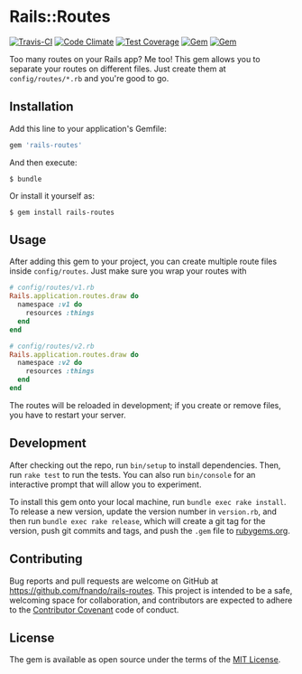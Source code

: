 # Rails::Routes

[![Travis-CI](https://travis-ci.org/fnando/rails-routes.svg)](https://travis-ci.org/fnando/rails-routes)
[![Code Climate](https://codeclimate.com/github/fnando/rails-routes/badges/gpa.svg)](https://codeclimate.com/github/fnando/rails-routes)
[![Test Coverage](https://codeclimate.com/github/fnando/rails-routes/badges/coverage.svg)](https://codeclimate.com/github/fnando/rails-routes/coverage)
[![Gem](https://img.shields.io/gem/v/rails-routes.svg)](https://rubygems.org/gems/rails-routes)
[![Gem](https://img.shields.io/gem/dt/rails-routes.svg)](https://rubygems.org/gems/rails-routes)

Too many routes on your Rails app? Me too! This gem allows you to separate your routes on different files. Just create them at `config/routes/*.rb` and you're good to go.

## Installation

Add this line to your application's Gemfile:

```ruby
gem 'rails-routes'
```

And then execute:

    $ bundle

Or install it yourself as:

    $ gem install rails-routes

## Usage

After adding this gem to your project, you can create multiple route files inside `config/routes`. Just make sure you wrap your routes with

```ruby
# config/routes/v1.rb
Rails.application.routes.draw do
  namespace :v1 do
    resources :things
  end
end

# config/routes/v2.rb
Rails.application.routes.draw do
  namespace :v2 do
    resources :things
  end
end
```

The routes will be reloaded in development; if you create or remove files, you have to restart your server.

## Development

After checking out the repo, run `bin/setup` to install dependencies. Then, run `rake test` to run the tests. You can also run `bin/console` for an interactive prompt that will allow you to experiment.

To install this gem onto your local machine, run `bundle exec rake install`. To release a new version, update the version number in `version.rb`, and then run `bundle exec rake release`, which will create a git tag for the version, push git commits and tags, and push the `.gem` file to [rubygems.org](https://rubygems.org).

## Contributing

Bug reports and pull requests are welcome on GitHub at https://github.com/fnando/rails-routes. This project is intended to be a safe, welcoming space for collaboration, and contributors are expected to adhere to the [Contributor Covenant](contributor-covenant.org) code of conduct.


## License

The gem is available as open source under the terms of the [MIT License](http://opensource.org/licenses/MIT).

